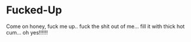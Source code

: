 # Fucked-Up
Come on honey, fuck me up.. fuck the shit out of me... fill it with thick hot cum... oh yes!!!!!!

